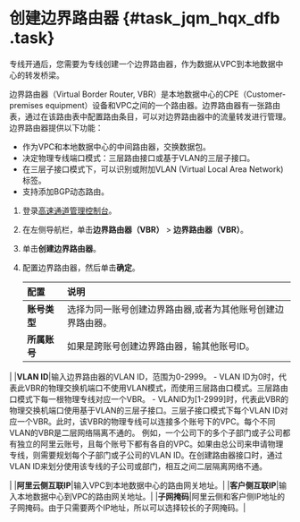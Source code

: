 # 创建边界路由器 {#task_jqm_hqx_dfb .task}

专线开通后，您需要为专线创建一个边界路由器，作为数据从VPC到本地数据中心的转发桥梁。

边界路由器（Virtual Border Router, VBR）是本地数据中心的CPE（Customer-premises equipment）设备和VPC之间的一个路由器。边界路由器有一张路由表，通过在该路由表中配置路由条目，可以对边界路由器中的流量转发进行管理。边界路由器提供以下功能：

-   作为VPC和本地数据中心的中间路由器，交换数据包。
-   决定物理专线端口模式：三层路由接口或基于VLAN的三层子接口。
-   在三层子接口模式下，可以识别或附加VLAN \(Virtual Local Area Network\) 标签。
-   支持添加BGP动态路由。

1.  登录[高速通道管理控制台](https://expressconnectnext.console.aliyun.com)。 
2.  在左侧导航栏，单击**边界路由器（VBR）** \> **边界路由器（VBR）**。
3.  单击**创建边界路由器**。
4.  配置边界路由器，然后单击**确定**。 

    |配置|说明|
    |:-|:-|
    |**账号类型**|选择为同一账号创建边界路由器,或者为其他账号创建边界路由器。|
    |**所属账号**| 如果是跨账号创建边界路由器，输其他账号ID。

 |
    |**VLAN ID**|输入边界路由器的VLAN ID，范围为0-2999。     -   VLAN ID为0时，代表此VBR的物理交换机端口不使用VLAN模式，而使用三层路由口模式。三层路由口模式下每一根物理专线对应一个VBR。
    -   VLANID为\[1-2999\]时，代表此VBR的物理交换机端口使用基于VLAN的三层子接口。三层子接口模式下每个VLAN ID对应一个VBR。此时，该VBR的物理专线可以连接多个账号下的VPC。每个不同VLAN的VBR是二层网络隔离不通的。
 例如，一个公司下的多个子部门或子公司都有独立的阿里云账号，且每个账号下都有各自的VPC。如果由总公司来申请物理专线，则需要规划每个子部门或子公司的VLAN ID。在创建路由器接口时，通过VLAN ID来划分使用该专线的子公司或部门，相互之间二层隔离网络不通。

 |
    |**阿里云侧互联IP**|输入VPC到本地数据中心的路由网关地址。|
    |**客户侧互联IP**|输入本地数据中心到VPC的路由网关地址。|
    |**子网掩码**|阿里云侧和客户侧IP地址的子网掩码。由于只需要两个IP地址，所以可以选择较长的子网掩码。|


